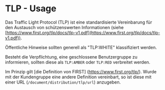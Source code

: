 # TLP - Usage

Das Traffic Light Protocol (TLP) ist eine standardisierte Vereinbarung für den Austausch von schützenswerten Informationen
(siehe [https://www.first.org/tlp/docs/tlp-v1.pdf](https://www.first.org/tlp/docs/tlp-v1.pdf)).

Öffentliche Hinweise sollten generell als "TLP:WHITE" klassifiziert werden.

Besteht die Verpflichtung, eine geschlossene Benutzergruppe zu informieren, sollten diese als `TLP:AMBER` oder `TLP:RED` verbreitet werden.

Im Prinzip gilt [die Definition von FIRST] (https://www.first.org/tlp/).
Wurde mit der Kundengruppe eine andere Definition vereinbart, so ist diese mit einer URL (`/document/distribution/tlp/url`) anzugeben.
